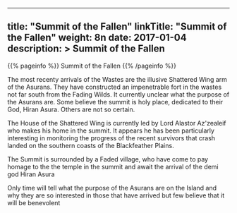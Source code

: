 
---
title: "Summit of the Fallen"
linkTitle: "Summit of the Fallen"
weight: 8n
date: 2017-01-04
description: >
 Summit of the Fallen
---

{{% pageinfo %}}
Summit of the Fallen
{{% /pageinfo %}}

The most recenty arrivals of the Wastes are the illusive Shattered Wing arm of the Asurans. They have constructed an impenetrable 
fort in the wastes not far south from the Fading Wilds. It currently unclear what the purpose of the Asurans are. Some believe the
summit is holy place, dedicated to their God, Hiran Asura. Others are not so certain.

The House of the Shattered Wing is currently led by Lord Alastor Az'zealeif who makes his home in the summit. It appears he has been particularly
interesting in monitoring the progress of the recent survivors that crash landed on the southern coasts of the Blackfeather Plains.

The Summit is surrounded by a Faded village, who have come to pay homage to the the temple in the summit and await the arrival of the demi god Hiran Asura

Only time will tell what the purpose of the Asurans are on the Island and why they are so interested in those that have arrived but
few believe that it will be benevolent

